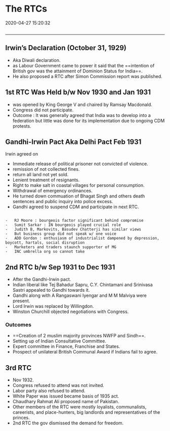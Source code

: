 # The RTCs

2020-04-27 15:20:32

```toc
```

---

## Irwin’s Declaration (October 31, 1929)

- Aka Diwali declaration.
- as Labour Government came to power it said that the ==intention of British gov was the attainment of Dominion Status for India==.
- He also proposed a RTC after Simon Commission report was published.

## 1st RTC Was Held b/w Nov 1930 and Jan 1931

- was opened by King George V and chaired by Ramsay Macdonald.
- Congress did not participate.
- Outcome : It was generally agreed that India was to develop into a federation but little was done for its implementation due to ongoing CDM protests.

## Gandhi-Irwin Pact Aka Delhi Pact Feb 1931

Irwin agreed on

- Immediate release of political prisoner not convicted of violence.
- remission of not collected fines.
- return all land not yet sold.
- Lenient treatment of resignants.
- Right to make salt in coastal villages for personal consumption.
- Withdrawal of emergency ordinances.
- He turned down commuation of Bhagat Singh and others death sentences and public inquiry into police excess.
- Gandhi agreed to suspend CDM and participate in next RTC.

```ad-Views

-   RJ Moore : bourgeois factor significant behind compromise
-   Sumit Sarkar : IN bourgeois played crucial role
-   Judith B, Markovits, Basudev Chatterji has similar views
-   But business group did not speak w/ one voice
-   ADD Gordon : enthusiasm of industrialist dampened by depression, boycott, hartals, social disruption
-   Marketers and traders staunch supporter of MG
-   INC umbrella org so cannot take

```

## 2nd RTC b/w Sep 1931 to Dec 1931

- After the Gandhi-Irwin pact.
- Indian liberal like Tej Bahadur Sapru, C.Y. Chintamani and Srinivasa Sastri appealed to Gandhi towards it.
- Gandhi along with A Rangaswani Iyengar and M M Malviya were present.
- Lord Irwin was replaced by Willingdon.
- Winston Churchill objected negotiations with Congress.

### Outcomes

- ==Creation of 2 muslim majority provinces NWFP and Sindh==.
- Setting up of Indian Consultative Committee.
- Expert committee in Finance, Franchise and States.
- Prospect of unilateral British Communal Award if Indians fail to agree.

## 3rd RTC

- Nov 1932.
- Congress refused to attend was not invited.
- Labor party also refused to attend.
- White Paper was issued became basis of 1935 act.
- Chaudhary Rahmat Ali proposed name of Pakistan.
- Other members of the RTC were mostly loyalists, communalists, careerists, and place-hunters, big landlords and representatives of the princes.
- 2nd RTC the gov dismissed the demand for freedom.
